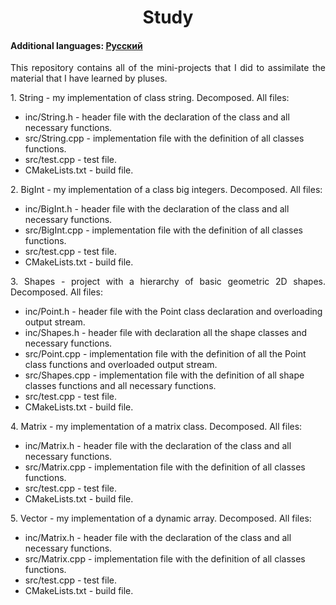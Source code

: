 <h1 align="center">Study</h1>
<h4>Additional languages: <a href="https://github.com/AlferovKirill/Study/blob/main/README.RU.md">Русский</a></h4>

<p align="justify">This repository contains all of the mini-projects that I did to assimilate the material that I have learned by pluses.</p>

<p align="justify">1. String - my implementation of class string. Decomposed. All files:</p>
<ul>
  <li>inc/String.h - header file with the declaration of the class and all necessary functions.</li>
  <li>src/String.cpp - implementation file with the definition of all classes functions.</li>
  <li>src/test.cpp - test file.</li>
  <li>CMakeLists.txt - build file.</li>
</ul>

<p align="justify">2. BigInt - my implementation of a class big integers. Decomposed. All files:</p>
<ul>
  <li>inc/BigInt.h - header file with the declaration of the class and all necessary functions.</li>
  <li>src/BigInt.cpp - implementation file with the definition of all classes functions.</li>
  <li>src/test.cpp - test file.</li>
  <li>CMakeLists.txt - build file.</li>
</ul>

<p align="justify">3. Shapes - project with a hierarchy of basic geometric 2D shapes. Decomposed. All files:</p>
<ul>
  <li>inc/Point.h - header file with the Point class declaration and overloading output stream.</li>
  <li>inc/Shapes.h - header file with declaration all the shape classes and necessary functions.</li>
  <li>src/Point.cpp - implementation file with the definition of all the Point class functions and overloaded output stream.</li>
  <li>src/Shapes.cpp - implementation file with the definition of all shape classes functions and all necessary functions.</li>
  <li>src/test.cpp - test file.</li>
  <li>CMakeLists.txt - build file.</li>
</ul>

<p align="justify">4. Matrix - my implementation of a matrix class. Decomposed. All files:</p>
<ul>
  <li>inc/Matrix.h - header file with the declaration of the class and all necessary functions.</li>
  <li>src/Matrix.cpp - implementation file with the definition of all classes functions.</li>
  <li>src/test.cpp - test file.</li>
  <li>CMakeLists.txt - build file.</li>
</ul>

<p align="justify">5. Vector - my implementation of a dynamic array. Decomposed. All files:</p>
<ul>
  <li>inc/Matrix.h - header file with the declaration of the class and all necessary functions.</li>
  <li>src/Matrix.cpp - implementation file with the definition of all classes functions.</li>
  <li>src/test.cpp - test file.</li>
  <li>CMakeLists.txt - build file.</li>
</ul>
